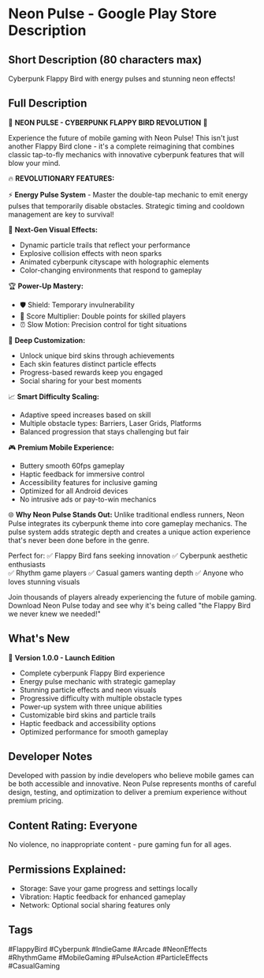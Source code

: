 # Neon Pulse - Google Play Store Description

## Short Description (80 characters max)
Cyberpunk Flappy Bird with energy pulses and stunning neon effects!

## Full Description

🌟 **NEON PULSE - CYBERPUNK FLAPPY BIRD REVOLUTION** 🌟

Experience the future of mobile gaming with Neon Pulse! This isn't just another Flappy Bird clone - it's a complete reimagining that combines classic tap-to-fly mechanics with innovative cyberpunk features that will blow your mind.

🔥 **REVOLUTIONARY FEATURES:**

⚡ **Energy Pulse System** - Master the double-tap mechanic to emit energy pulses that temporarily disable obstacles. Strategic timing and cooldown management are key to survival!


💫 **Next-Gen Visual Effects:**
- Dynamic particle trails that reflect your performance
- Explosive collision effects with neon sparks
- Animated cyberpunk cityscape with holographic elements
- Color-changing environments that respond to gameplay

🏆 **Power-Up Mastery:**
- 🛡️ Shield: Temporary invulnerability 
- 🎯 Score Multiplier: Double points for skilled players
- ⏰ Slow Motion: Precision control for tight situations

🎨 **Deep Customization:**
- Unlock unique bird skins through achievements
- Each skin features distinct particle effects
- Progress-based rewards keep you engaged
- Social sharing for your best moments

📈 **Smart Difficulty Scaling:**
- Adaptive speed increases based on skill
- Multiple obstacle types: Barriers, Laser Grids, Platforms
- Balanced progression that stays challenging but fair

🎮 **Premium Mobile Experience:**
- Buttery smooth 60fps gameplay
- Haptic feedback for immersive control
- Accessibility features for inclusive gaming
- Optimized for all Android devices
- No intrusive ads or pay-to-win mechanics

🌐 **Why Neon Pulse Stands Out:**
Unlike traditional endless runners, Neon Pulse integrates its cyberpunk theme into core gameplay mechanics. The pulse system adds strategic depth and creates a unique action experience that's never been done before in the genre.

Perfect for:
✅ Flappy Bird fans seeking innovation
✅ Cyberpunk aesthetic enthusiasts  
✅ Rhythm game players
✅ Casual gamers wanting depth
✅ Anyone who loves stunning visuals

Join thousands of players already experiencing the future of mobile gaming. Download Neon Pulse today and see why it's being called "the Flappy Bird we never knew we needed!"

## What's New
🚀 **Version 1.0.0 - Launch Edition**
- Complete cyberpunk Flappy Bird experience
- Energy pulse mechanic with strategic gameplay
- Stunning particle effects and neon visuals
- Progressive difficulty with multiple obstacle types
- Power-up system with three unique abilities
- Customizable bird skins and particle trails
- Haptic feedback and accessibility options
- Optimized performance for smooth gameplay

## Developer Notes
Developed with passion by indie developers who believe mobile games can be both accessible and innovative. Neon Pulse represents months of careful design, testing, and optimization to deliver a premium experience without premium pricing.

## Content Rating: Everyone
No violence, no inappropriate content - pure gaming fun for all ages.

## Permissions Explained:
- Storage: Save your game progress and settings locally
- Vibration: Haptic feedback for enhanced gameplay
- Network: Optional social sharing features only

## Tags
#FlappyBird #Cyberpunk #IndieGame #Arcade #NeonEffects #RhythmGame #MobileGaming #PulseAction #ParticleEffects #CasualGaming